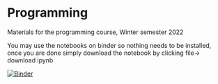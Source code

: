 # Programming
Materials for the programming course, Winter semester 2022


You may use the notebooks on binder so nothing needs to be installed, once you are done simply download the notebook by clicking file-> download ipynb

[![Binder](https://mybinder.org/badge_logo.svg)](https://mybinder.org/v2/gh/mcditoos/Programming/HEAD)
